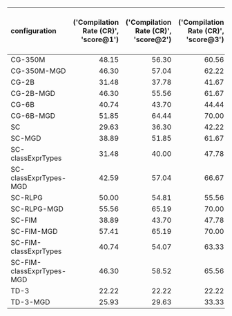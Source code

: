 | configuration             |   ('Compilation Rate (CR)', 'score@1') |   ('Compilation Rate (CR)', 'score@2') |   ('Compilation Rate (CR)', 'score@3') |   ('Compilation Rate (CR)', 'score@4') |   ('Compilation Rate (CR)', 'score@5') |   ('Compilation Rate (CR)', 'score@6') |   ('Next Identifier Match (NIM)', 'score@1') |   ('Next Identifier Match (NIM)', 'score@2') |   ('Next Identifier Match (NIM)', 'score@3') |   ('Next Identifier Match (NIM)', 'score@4') |   ('Next Identifier Match (NIM)', 'score@5') |   ('Next Identifier Match (NIM)', 'score@6') |   ('Identifier Sequence Match (ISM)', 'score@1') |   ('Identifier Sequence Match (ISM)', 'score@2') |   ('Identifier Sequence Match (ISM)', 'score@3') |   ('Identifier Sequence Match (ISM)', 'score@4') |   ('Identifier Sequence Match (ISM)', 'score@5') |   ('Identifier Sequence Match (ISM)', 'score@6') |   ('Prefix Match (PM)', 'score@1') |   ('Prefix Match (PM)', 'score@2') |   ('Prefix Match (PM)', 'score@3') |   ('Prefix Match (PM)', 'score@4') |   ('Prefix Match (PM)', 'score@5') |   ('Prefix Match (PM)', 'score@6') |
|:--------------------------|---------------------------------------:|---------------------------------------:|---------------------------------------:|---------------------------------------:|---------------------------------------:|---------------------------------------:|---------------------------------------------:|---------------------------------------------:|---------------------------------------------:|---------------------------------------------:|---------------------------------------------:|---------------------------------------------:|-------------------------------------------------:|-------------------------------------------------:|-------------------------------------------------:|-------------------------------------------------:|-------------------------------------------------:|-------------------------------------------------:|-----------------------------------:|-----------------------------------:|-----------------------------------:|-----------------------------------:|-----------------------------------:|-----------------------------------:|
| CG-350M                   |                                  48.15 |                                  56.30 |                                  60.56 |                                  62.96 |                                  64.81 |                                  66.67 |                                        51.85 |                                        54.81 |                                        55.56 |                                        55.56 |                                        55.56 |                                        55.56 |                                            15.54 |                                            16.85 |                                            17.57 |                                            18.01 |                                            18.26 |                                            18.32 |                              13.67 |                              14.11 |                              14.22 |                              14.26 |                              14.30 |                              14.34 |
| CG-350M-MGD               |                                  46.30 |                                  57.04 |                                  62.22 |                                  65.19 |                                  66.67 |                                  66.67 |                                        64.81 |                                        70.37 |                                        72.22 |                                        74.07 |                                        75.93 |                                        77.78 |                                            16.35 |                                            17.48 |                                            18.14 |                                            18.77 |                                            19.40 |                                            20.03 |                              14.65 |                              15.29 |                              15.58 |                              15.85 |                              16.13 |                              16.40 |
| CG-2B                     |                                  31.48 |                                  37.78 |                                  41.67 |                                  43.70 |                                  44.44 |                                  44.44 |                                        51.85 |                                        61.48 |                                        65.56 |                                        66.67 |                                        66.67 |                                        66.67 |                                            15.39 |                                            16.73 |                                            17.59 |                                            18.20 |                                            18.72 |                                            19.18 |                              13.58 |                              15.53 |                              16.08 |                              16.37 |                              16.54 |                              16.69 |
| CG-2B-MGD                 |                                  46.30 |                                  55.56 |                                  61.67 |                                  65.19 |                                  66.67 |                                  66.67 |                                        83.33 |                                        94.81 |                                        98.89 |                                       100.00 |                                       100.00 |                                       100.00 |                                            19.80 |                                            21.88 |                                            22.80 |                                            23.40 |                                            23.87 |                                            24.33 |                              17.73 |                              20.18 |                              20.70 |                              20.85 |                              20.85 |                              20.85 |
| CG-6B                     |                                  40.74 |                                  43.70 |                                  44.44 |                                  44.44 |                                  44.44 |                                  44.44 |                                        55.56 |                                        62.22 |                                        64.44 |                                        65.93 |                                        66.67 |                                        66.67 |                                            16.57 |                                            18.02 |                                            18.67 |                                            18.99 |                                            19.12 |                                            19.18 |                              14.24 |                              14.81 |                              15.12 |                              15.39 |                              15.62 |                              15.82 |
| CG-6B-MGD                 |                                  51.85 |                                  64.44 |                                  70.00 |                                  73.33 |                                  75.93 |                                  77.78 |                                        75.93 |                                        82.22 |                                        86.11 |                                        88.15 |                                        88.89 |                                        88.89 |                                            18.04 |                                            20.03 |                                            21.27 |                                            22.00 |                                            22.43 |                                            22.81 |                              15.95 |                              17.28 |                              18.23 |                              18.91 |                              19.39 |                              19.74 |
| SC                        |                                  29.63 |                                  36.30 |                                  42.22 |                                  47.41 |                                  51.85 |                                  55.56 |                                        55.56 |                                        59.26 |                                        61.11 |                                        62.96 |                                        64.81 |                                        66.67 |                                            17.08 |                                            19.05 |                                            20.46 |                                            21.62 |                                            22.58 |                                            23.35 |                              15.21 |                              16.44 |                              17.33 |                              18.13 |                              18.89 |                              19.65 |
| SC-MGD                    |                                  38.89 |                                  51.85 |                                  61.67 |                                  68.89 |                                  74.07 |                                  77.78 |                                        74.07 |                                        85.93 |                                        93.33 |                                        97.78 |                                       100.00 |                                       100.00 |                                            17.53 |                                            19.84 |                                            21.68 |                                            23.26 |                                            24.68 |                                            25.96 |                              15.94 |                              17.78 |                              19.17 |                              20.26 |                              21.14 |                              21.82 |
| SC-classExprTypes         |                                  31.48 |                                  40.00 |                                  47.78 |                                  54.81 |                                  61.11 |                                  66.67 |                                        57.41 |                                        65.19 |                                        70.00 |                                        73.33 |                                        75.93 |                                        77.78 |                                            15.52 |                                            16.38 |                                            16.77 |                                            16.99 |                                            17.18 |                                            17.33 |                              14.98 |                              16.17 |                              16.91 |                              17.44 |                              17.89 |                              18.29 |
| SC-classExprTypes-MGD     |                                  42.59 |                                  57.04 |                                  66.67 |                                  72.59 |                                  75.93 |                                  77.78 |                                        79.63 |                                        91.85 |                                        97.22 |                                        99.26 |                                       100.00 |                                       100.00 |                                            18.69 |                                            21.49 |                                            23.28 |                                            24.38 |                                            24.97 |                                            25.12 |                              15.65 |                              18.67 |                              20.04 |                              20.94 |                              21.52 |                              21.84 |
| SC-RLPG                   |                                  50.00 |                                  54.81 |                                  55.56 |                                  55.56 |                                  55.56 |                                  55.56 |                                        85.19 |                                        88.15 |                                        88.89 |                                        88.89 |                                        88.89 |                                        88.89 |                                            22.36 |                                            23.62 |                                            23.80 |                                            23.80 |                                            23.80 |                                            23.80 |                              17.90 |                              19.52 |                              19.71 |                              19.76 |                              19.79 |                              19.79 |
| SC-RLPG-MGD               |                                  55.56 |                                  65.19 |                                  70.00 |                                  73.33 |                                  75.93 |                                  77.78 |                                        94.44 |                                        99.26 |                                       100.00 |                                       100.00 |                                       100.00 |                                       100.00 |                                            27.74 |                                            29.88 |                                            30.29 |                                            30.29 |                                            30.29 |                                            30.29 |                              22.18 |                              24.24 |                              24.93 |                              25.31 |                              25.63 |                              25.96 |
| SC-FIM                    |                                  38.89 |                                  43.70 |                                  47.78 |                                  51.11 |                                  53.70 |                                  55.56 |                                        94.44 |                                       100.00 |                                       100.00 |                                       100.00 |                                       100.00 |                                       100.00 |                                            27.69 |                                            30.53 |                                            31.00 |                                            31.05 |                                            31.08 |                                            31.08 |                              22.70 |                              24.50 |                              24.91 |                              25.06 |                              25.15 |                              25.18 |
| SC-FIM-MGD                |                                  57.41 |                                  65.19 |                                  70.00 |                                  73.33 |                                  75.93 |                                  77.78 |                                        96.30 |                                       100.00 |                                       100.00 |                                       100.00 |                                       100.00 |                                       100.00 |                                            34.46 |                                            36.41 |                                            36.68 |                                            36.83 |                                            36.89 |                                            36.89 |                              27.64 |                              29.03 |                              29.52 |                              29.77 |                              29.88 |                              29.88 |
| SC-FIM-classExprTypes     |                                  40.74 |                                  54.07 |                                  63.33 |                                  69.63 |                                  74.07 |                                  77.78 |                                        87.04 |                                        92.59 |                                        94.44 |                                        96.30 |                                        98.15 |                                       100.00 |                                            23.81 |                                            26.11 |                                            28.11 |                                            30.05 |                                            31.97 |                                            33.86 |                              19.75 |                              21.76 |                              23.45 |                              25.04 |                              26.57 |                              28.06 |
| SC-FIM-classExprTypes-MGD |                                  46.30 |                                  58.52 |                                  65.56 |                                  70.37 |                                  74.07 |                                  77.78 |                                        92.59 |                                        99.26 |                                       100.00 |                                       100.00 |                                       100.00 |                                       100.00 |                                            27.08 |                                            30.42 |                                            32.28 |                                            33.63 |                                            34.78 |                                            35.94 |                              22.39 |                              24.98 |                              26.30 |                              27.27 |                              28.16 |                              29.05 |
| TD-3                      |                                  22.22 |                                  22.22 |                                  22.22 |                                  22.22 |                                  22.22 |                                  22.22 |                                        75.93 |                                        83.70 |                                        86.67 |                                        88.15 |                                        88.89 |                                        88.89 |                                            19.26 |                                            20.19 |                                            20.36 |                                            20.45 |                                            20.49 |                                            20.49 |                              16.64 |                              17.34 |                              17.60 |                              17.71 |                              17.76 |                              17.76 |
| TD-3-MGD                  |                                  25.93 |                                  29.63 |                                  33.33 |                                  37.04 |                                  40.74 |                                  44.44 |                                        75.93 |                                        91.85 |                                        98.33 |                                       100.00 |                                       100.00 |                                       100.00 |                                            18.63 |                                            21.64 |                                            23.64 |                                            25.09 |                                            26.24 |                                            27.21 |                              17.09 |                              19.23 |                              20.58 |                              21.54 |                              22.35 |                              23.17 |